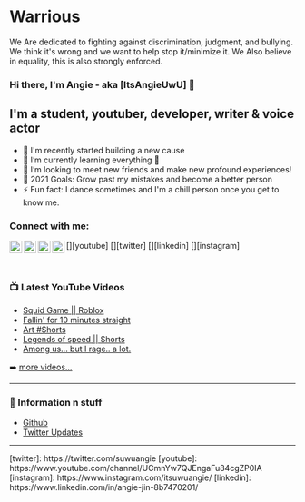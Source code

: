 # Warrious
We Are dedicated to fighting against discrimination, judgment, and bullying. We think it's wrong and we want to help stop it/minimize it. We Also believe in equality, this is also strongly enforced.

### Hi there, I'm Angie - aka [ItsAngieUwU] 👋

## I'm a student, youtuber, developer, writer & voice actor

- 🔭 I'm recently started building a new cause
- 🌱 I’m currently learning everything 🤣
- 👯 I’m looking to meet new friends and make new profound experiences!
- 🥅 2021 Goals: Grow past my mistakes and become a better person
- ⚡ Fun fact: I dance sometimes and I'm a chill person once you get to know me.

### Connect with me:

[<img align="left" alt="Angies Lil Hub | YouTube" width="22px" src="https://cdn.jsdelivr.net/npm/simple-icons@v3/icons/youtube.svg" />][youtube]
[<img align="left" alt="Angies Lil Hub | Twitter" width="22px" src="https://cdn.jsdelivr.net/npm/simple-icons@v3/icons/twitter.svg" />][twitter]
[<img align="left" alt="suwuangie | LinkedIn" width="22px" src="https://cdn.jsdelivr.net/npm/simple-icons@v3/icons/linkedin.svg" />][linkedin]
[<img align="left" alt="Angie (ash) Jin | Instagram" width="22px" src="https://cdn.jsdelivr.net/npm/simple-icons@v3/icons/instagram.svg" />][instagram]

<br />

### 📺 Latest YouTube Videos

<!-- YOUTUBE:START -->
- [ Squid Game || Roblox ](https://youtu.be/3vPdQI7UEF4)
- [Fallin' for 10 minutes straight](https://youtu.be/qB0srJ8yNt4)
- [Art #Shorts](https://youtube.com/shorts/PS48GWunzwQ?feature=share)
- [Legends of speed || Shorts](https://youtu.be/59aV_h_1ECs)
- [Among us... but I rage.. a lot. ](https://youtu.be/brnh_herQ8k)
<!-- YOUTUBE:END -->

➡️ [more videos...](https://www.youtube.com/channel/UCmnYw7QJEngaFu84cgZP0IA)

---

### 📕 Information n stuff

<!-- BLOG-POST-LIST:START -->
- [Github](https://github.com/ItsAngieUwU/)
- [Twitter Updates](https://twitter.com/suwuangie)
<!-- BLOG-POST-LIST:END -->

---

</details>
[twitter]: https://twitter.com/suwuangie
[youtube]: https://www.youtube.com/channel/UCmnYw7QJEngaFu84cgZP0IA
[instagram]: https://www.instagram.com/itsuwuangie/
[linkedin]: https://www.linkedin.com/in/angie-jin-8b7470201/

